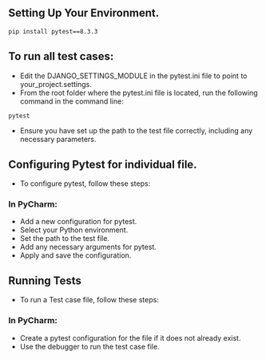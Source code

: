 ## Setting Up Your Environment.

```bash
pip install pytest==8.3.3
```

## To run all test cases:

- Edit the DJANGO_SETTINGS_MODULE in the pytest.ini file to point to your_project.settings.
- From the root folder where the pytest.ini file is located, run the following command in the command line:
```bash
pytest
```

- Ensure you have set up the path to the test file correctly, including any necessary parameters.

## Configuring Pytest for individual file.
- To configure pytest, follow these steps:

### In PyCharm:
- Add a new configuration for pytest.
- Select your Python environment.
- Set the path to the test file.
- Add any necessary arguments for pytest.
- Apply and save the configuration.

## Running Tests

- To run a Test case file, follow these steps:

### In PyCharm:
- Create a pytest configuration for the file if it does not already exist.
- Use the debugger to run the test case file.
